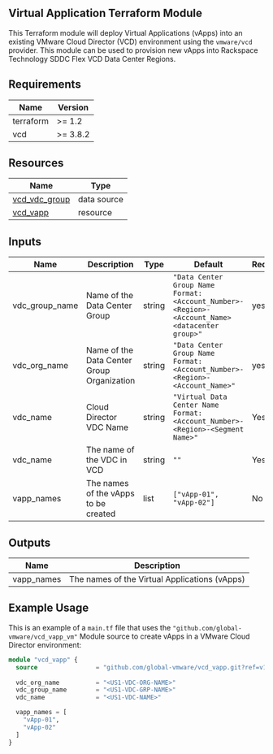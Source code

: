 ## Virtual Application Terraform Module

This Terraform module will deploy Virtual Applications (vApps) into an existing VMware Cloud Director (VCD) environment using the `vmware/vcd` provider. This module can be used to provision new vApps into Rackspace Technology SDDC Flex VCD Data Center Regions.

## Requirements

| Name      | Version |
|-----------|---------|
| terraform | >= 1.2  |
| vcd       | >= 3.8.2 |

## Resources

| Name                                                             | Type      |
|------------------------------------------------------------------|-----------|
| [vcd_vdc_group](https://registry.terraform.io/providers/vmware/vcd/3.8.2/docs/data-sources/vdc_group) | data source |
| [vcd_vapp](https://registry.terraform.io/providers/vmware/vcd/3.8.2/docs/resources/vapp) | resource   |

## Inputs

| Name                          | Description                                                          | Type   | Default           | Required |
|-------------------------------|----------------------------------------------------------------------|--------|-------------------|----------|
| vdc_group_name | Name of the Data Center Group | string | `"Data Center Group Name Format: <Account_Number>-<Region>-<Account_Name> <datacenter group>"` | yes |
| vdc_org_name | Name of the Data Center Group Organization | string | `"Data Center Group Name Format: <Account_Number>-<Region>-<Account_Name>"` | yes |
| vdc_name | Cloud Director VDC Name | string | `"Virtual Data Center Name Format: <Account_Number>-<Region>-<Segment Name>"` | Yes |
| vdc_name | The name of the VDC in VCD | string | `""` | Yes |
| vapp_names | The names of the vApps to be created | list | `["vApp-01", "vApp-02"]` | No |

## Outputs

| Name         | Description             |
|--------------|-------------------------|
| vapp_names | The names of the Virtual Applications (vApps) |

## Example Usage

This is an example of a `main.tf` file that uses the `"github.com/global-vmware/vcd_vapp_vm"` Module source to create vApps in a VMware Cloud Director environment:

```terraform
module "vcd_vapp" {
  source                = "github.com/global-vmware/vcd_vapp.git?ref=v1.1.0"
  
  vdc_org_name          = "<US1-VDC-ORG-NAME>"
  vdc_group_name        = "<US1-VDC-GRP-NAME>"
  vdc_name              = "<US1-VDC-NAME>"

  vapp_names = [
    "vApp-01",
    "vApp-02"
  ]
}
```

